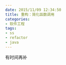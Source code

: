 ```yaml
---
date: 2015/11/09 12:34:50
title: 重构：简化函数调用
categories:
- 软件工程
tags:
- ss
- refactor
- java
---
```


有时间再补